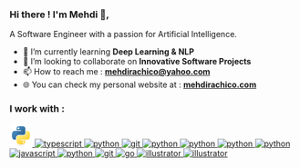 ### Hi there ! I'm Mehdi 👋,
A Software Engineer with a passion for Artificial Intelligence.
- 🌱 I’m currently learning **Deep Learning & NLP**
- 💞️ I’m looking to collaborate on **Innovative Software Projects**
- 📫 How to reach me : **mehdirachico@yahoo.com**
- 🌐 You can check my personal website at : **<a href="http://mehdirachico.com/" target="_blank">mehdirachico.com</a>**

### I work with :
<div align="left">
 <a href="http://mehdirachico.com/" target="_blank"> <img src="https://raw.githubusercontent.com/devicons/devicon/master/icons/python/python-original.svg" alt="python" width="40" height="40"/> </a>
 <a href="http://mehdirachico.com/" target="_blank"> <img src="https://upload.wikimedia.org/wikipedia/commons/thumb/f/f5/Typescript.svg/1024px-Typescript.svg.png" alt="typescript" width="40" height="40"/> </a>
<a href="http://mehdirachico.com/" target="_blank"> <img src="https://upload.wikimedia.org/wikipedia/commons/thumb/2/29/Postgresql_elephant.svg/1024px-Postgresql_elephant.svg.png" alt="python" width="40" height="40"/> </a>
 <a href="http://mehdirachico.com/" target="_blank"> <img src="https://cdn.worldvectorlogo.com/logos/mongodb-icon-1.svg" alt="git" width="40" height="40"/> </a>
<a href="http://mehdirachico.com/" target="_blank"> <img src="https://img.icons8.com/color/480/000000/tensorflow.png" alt="python" width="40" height="40"/> </a> 
<a href="http://mehdirachico.com/" target="_blank"> <img src="https://upload.wikimedia.org/wikipedia/commons/thumb/a/ae/Keras_logo.svg/1200px-Keras_logo.svg.png" alt="python" width="40" height="40"/> </a>  
<a href="http://mehdirachico.com/" target="_blank"> <img src="https://upload.wikimedia.org/wikipedia/commons/2/22/Pandas_mark.svg" alt="python" width="40" height="40"/> </a> 
<a href="http://mehdirachico.com/" target="_blank"> <img src="https://cdn.worldvectorlogo.com/logos/numpy.svg" alt="python" width="40" height="40"/> </a>
<a href="http://mehdirachico.com/" target="_blank"> <img src="https://upload.wikimedia.org/wikipedia/commons/a/a7/React-icon.svg" alt="javascript" width="40" height="40"/> </a>
<a href="http://mehdirachico.com/" target="_blank"> <img src="https://upload.wikimedia.org/wikipedia/commons/d/d9/Node.js_logo.svg" alt="python" width="40" height="40"/> </a> 
<a href="http://mehdirachico.com/" target="_blank"> <img src="https://www.vectorlogo.zone/logos/git-scm/git-scm-icon.svg" alt="git" width="40" height="40"/> </a> 
<a href="http://mehdirachico.com/" target="_blank"> <img src="https://upload.wikimedia.org/wikipedia/commons/4/4e/Docker_%28container_engine%29_logo.svg" alt="go" width="170" height="40"/> </a>
<a href="http://mehdirachico.com/" target="_blank"> <img src="https://www.vectorlogo.zone/logos/getpostman/getpostman-icon.svg" alt="illustrator" width="40" height="40"/> </a>
<a href="http://mehdirachico.com/" target="_blank"> <img src="https://upload.wikimedia.org/wikipedia/commons/thumb/f/fb/Adobe_Illustrator_CC_icon.svg/langfr-1024px-Adobe_Illustrator_CC_icon.svg.png" alt="illustrator" width="40" height="40"/> </a>
 

</div>



